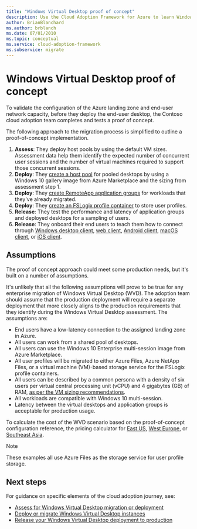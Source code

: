 ```yaml
---
title: "Windows Virtual Desktop proof of concept"
description: Use the Cloud Adoption Framework for Azure to learn Windows Virtual Desktop migration best practices to reduce complexity and standardize the migration process.
author: BrianBlanchard
ms.author: brblanch
ms.date: 07/01/2010
ms.topic: conceptual
ms.service: cloud-adoption-framework
ms.subservice: migrate
---
```


# Windows Virtual Desktop proof of concept

To validate the configuration of the Azure landing zone and end-user network capacity, before they deploy the end-user desktop, the Contoso cloud adoption team completes and tests a proof of concept. 

The following approach to the migration process is simplified to outline a proof-of-concept implementation.

1. **Assess**: They deploy host pools by using the default VM sizes. Assessment data help them identify the expected number of concurrent user sessions and the number of virtual machines required to support those concurrent sessions.
2. **Deploy**: They [create a host pool](https://docs.microsoft.com/azure/virtual-desktop/create-host-pools-azure-marketplace) for pooled desktops by using a Windows 10 gallery image from Azure Marketplace and the sizing from assessment step 1.
3. **Deploy**: They [create RemoteApp application groups](https://docs.microsoft.com/azure/virtual-desktop/manage-app-groups#create-a-remoteapp-group) for workloads that they've already migrated.
4. **Deploy**: They [create an FSLogix profile container](https://docs.microsoft.com/azure/virtual-desktop/create-host-pools-user-profile) to store user profiles.
5. **Release**: They test the performance and latency of application groups and deployed desktops for a sampling of users.
6. **Release**: They onboard their end users to teach them how to connect through [Windows desktop client](https://docs.microsoft.com/azure/virtual-desktop/connect-windows-7-and-10), [web client](https://docs.microsoft.com/azure/virtual-desktop/connect-web), [Android client](https://docs.microsoft.com/azure/virtual-desktop/connect-android), [macOS client](https://docs.microsoft.com/azure/virtual-desktop/connect-macos), or [iOS client](https://docs.microsoft.com/azure/virtual-desktop/connect-ios).

## Assumptions

The proof of concept approach could meet some production needs, but it's built on a number of assumptions.

It's unlikely that all the following assumptions will prove to be true for any enterprise migration of Windows Virtual Desktop (WVD). The adoption team should assume that the production deployment will require a separate deployment that more closely aligns to the production requirements that they identify during the Windows Virtual Desktop assessment. The assumptions are:

* End users have a low-latency connection to the assigned landing zone in Azure.
* All users can work from a shared pool of desktops.
* All users can use the Windows&nbsp;10 Enterprise multi-session image from Azure Marketplace.
* All user profiles will be migrated to either Azure Files, Azure NetApp Files, or a virtual machine (VM)-based storage service for the FSLogix profile containers.
* All users can be described by a common persona with a density of six users per virtual central processing unit (vCPU) and 4&nbsp;gigabytes (GB) of RAM, [as per the VM sizing recommendations](https://docs.microsoft.com/windows-server/remote/remote-desktop-services/virtual-machine-recs#multi-session-recommendations).
* All workloads are compatible with Windows&nbsp;10 multi-session.
* Latency between the virtual desktops and application groups is acceptable for production usage.

To calculate the cost of the WVD scenario based on the proof-of-concept configuration reference, the pricing calculator for [East US](https://azure.com/e/448606254c9a44f88798892bb8e0ef3c), [West Europe](https://azure.com/e/61a376d5f5a641e8ac31d1884ade9e55), or [Southeast Asia](https://azure.com/e/7cf555068922461587d0aa99a476f926). 
> [!NOTE]
> These examples all use Azure Files as the storage service for user profile storage.

## Next steps

For guidance on specific elements of the cloud adoption journey, see:

- [Assess for Windows Virtual Desktop migration or deployment](./migrate-assess.md)
- [Deploy or migrate Windows Virtual Desktop instances](./migrate-deploy.md)
- [Release your Windows Virtual Desktop deployment to production](./migrate-release.md)
